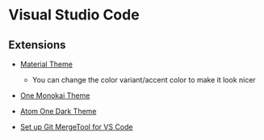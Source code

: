 # Visual Studio Code

## Extensions

- [Material Theme](https://github.com/equinusocio/vsc-material-theme)
  - You can change the color variant/accent color to make it look nicer

- [One Monokai Theme](https://github.com/azemoh/vscode-one-monokai)

- [Atom One Dark Theme](https://github.com/akamud/vscode-theme-onedark)

- [Set up Git MergeTool for VS Code](https://stackoverflow.com/questions/44549733/how-to-use-visual-studio-code-as-default-editor-for-git-mergetool/44549734#44549734)
